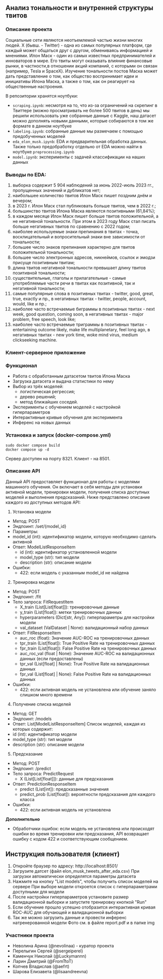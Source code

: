 ## Анализ тональности и внутренней структуры твитов

### Описание проекта
Социальные сети являются неотъемлемой частью жизни многих людей. X (бывш. - Twitter) - одна из самых популярных платформ, где каждый может общаться друг с другом, обмениваясь информацией и мнениями. Илон Маск - один из самых известных предпринимателей и инноваторов в мире. Его твиты могут оказывать влияние финансовые рынки, в частности,в отношении акций компаний, с которыми он связан (например, Tesla и SpaceX). Изучение тональности постов Маска может дать представление о том, как общество воспринимает идеи и инициативы Илона Маска, а также о том, как он реагирует на общественные настроения.

В репозитории хранятся ноутбуки:
- `scraping.ipynb`: несмотря на то, что из-за ограничений на скрепинг в Твиттере (можно просматривать не более 500 твитов в день) мы решили использовать уже собранные данные с Kaggle, наш датасет можно дополнять новыми данными, которые собираются в том же формате в данном ноутбуке
- `labeling.ipynb`: собранные данные мы размечаем с помощью предобученных моделей 
- `eda_elon_musk.ipynb`: EDA и предварительная обработка данных. Также только предобработку отдельно от EDA можно найти в ноутбуке `preprocessing.ipynb`
- `model.ipynb`: эксперименты с задачей классификации на наших данных

### Выводы по EDA:
1. выборка содержит 5 904 наблюдений за июнь 2022-июль 2023 гг., пропущенных значений и дубликатов нет;
2. наибольшее количество твитов Илон Маск пишет поздним днём и вечером;
3. в 2023 г. Илон Маск стал публиковать больше твитов, чем в 2022 г.;
4. большинство твитов Илона Маска являются позитивными (61,84%);
5. в каждом месяце Илон Маск пишет больше твитов положительной, а не негативной тональности. При этом в 2023 году Маск стал писать больше негативных твитов по сравнению с 2022 годом;
6. наиболее используемые знаки препинания в твитах - точка, восклицательный и вопросительный знаки вне зависимости от тональности;
7. большее число знаков препинания характерно для твитов положительной тональности;
8. большее число электронных адресов, никнеймов, ссылок и эмодзи присуще позитивным твитам;
10. длина твитов негативной тональности превышает длину твитов позитивной тональности;
11. существительные, глаголы и прилагательные - самые употребляемые части речи в твитах как позитивной, так и негативной тональности;
12. самые популярные слова в позитивных твитах - twitter, good, great, true, exactly и пр., в негативных твитах - twitter, people, account, would, like и пр.;
13. наиболее часто встречаемые биграммы в позитивных твитах - next week, good question, coming soon, в негативных твитах - major problem, free speech, look like;
14. наиболее часто встречаемые триграммы в позитивных твитах - entertaining outcome likely, make life multiplanetary, feel long ago, в негативных твитах - new york time, woke mind virus, medium clickseeking machine.

### Клиент-серверное приложение
### Функционал
- Работа с обработанным датасетом твитов Илона Маска
- Загрузка датасета и выдача статистики по нему
- Выбор из трёх моделей:
  - логистическая регрессия;
  - дерево решений;
  - метод ближайших соседей.
- Эксперименты с обучением моделей с настройкой гиперпараметров
- Интерактивные кривые обучения для эксперимента
- Инференс на новых данных

### Установка и запуск (docker-compose.yml)
```commandline
sudo docker compose build
docker compose up -d
```
Сервер доступен на порту 8321.
Клиент - на 8501.

### Описание API

Данный API предоставляет функционал для работы с моделями машинного обучения. Он включает в себя методы для установки активной модели, тренировки модели, получения списка доступных моделей и выполнения предсказаний. Ниже представлено описание каждого из доступных методов API:

1. Установка модели
- Метод: POST
- Эндпоинт: /set/{model_id}
- Параметры:
- model_id (int): идентификатор модели, которую необходимо сделать активной
- Ответ: ModelListResponseItem
  - id (int): идентификатор установленной модели
  - model_type (str): тип модели
  - description (str): описание модели
- Ошибки:
  - 422: если модель с указанным model_id не найдена

2. Тренировка модели
- Метод: POST
- Эндпоинт: /fit
- Тело запроса: FitRequestItem
  - X_train (List[List[float]]): тренировочные данные
  - y_train (List[float]): метки тренировочных данных
  - hyperparameters (Dict[str, Any]): гиперпараметры для настройки модели
  - val_dataset (ValDataset | None): валидационный набор данных
- Ответ: FitResponseItem
  - auc_roc (float): Значение AUC-ROC на тренировочных данных
  - tpr_train (List[float]): True Positive Rate на тренировочных данных
  - fpr_train (List[float]): False Positive Rate на тренировочных данных
  - auc_roc_val (float | None): Значение AUC-ROC на валидационных данных (если предоставлены)
  - tpr_val (List[float] | None): True Positive Rate на валидационных данных
  - fpr_val (List[float] | None): False Positive Rate на валидационных данных
- Ошибки:
  - 422: если активная модель не установлена или обучение заняло слишком много времени

4. Получение списка моделей
- Метод: GET
- Эндпоинт: /models
- Ответ: List[ModelListResponseItem] Список моделей, каждая из которых содержит:
- id (int): идентификатор модели
- model_type (str): тип модели
- description (str): описание модели

5. Предсказание
- Метод: POST
- Эндпоинт: /predict
- Тело запроса: PredictRequest
  - X (List[List[float]]): данные для предсказания
- Ответ: PredictionResponseItem
  - predict (List[int]): предсказанные значения
  - predict_prob (List[float]): вероятности предсказания для каждого класса
- Ошибки:
  - 422: если активная модель не установлена

**Дополнительно**
- Обработчики ошибок: если модель не установлена или происходят ошибки во время тренировки или предсказания, API возвращает ошибку с кодом 422 и соответствующим сообщением.

## Инструкция пользователя (клиент)

1. Откройте браузер по адресу: http://localhost:8501/
2. Загрузите датсет (файл elon_musk_tweets_after_eda.csv)
При загрузки автоматически определятся параметры датасета
3. Нажмите на кнопку "List models", чтобы получить список моделей на сервере
При выборе модели откроется список с гиперпараметрами доступными для модели
4. После настройки гиперпараметров установите размер валидационной выборки и запустите тренировку кнопкой "Run"
5. Если обучение прошло успешно отобразится интерактивная кривая ROC-AUC для обучающей и валидационной выборки
6. Так же можно загрузить данные и провести инференс натренерованной модели
Фото см. в файле report.pdf и в папке img
### Участники проекта
- Неволина Арина (@nevolinaa) - куратор проекта
- Перелыгин Сергей (@sergeiperel)
- Каменчук Николай (@Luckymannn)
- Ларин Дмитрий (@FromTtoT)
- Копчев Владислав (@aefrt)
- Шарова Елизавета (@lisaandreevna)

